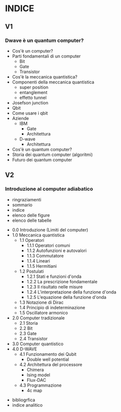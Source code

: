 # INDICE

## V1
### Dwave è un quantum computer?
- Cos'è un computer?
- Parti fondamentali di un computer
	- Bit
	- Gate
	- Transistor
- Cos'è la meccanica quantistica?
- Componenti della meccanica quantistica
	- super position
	- entanglement
	- effetto tunnel
- Josefson junction
- Qbit
- Come usare i qbit
- Aziende
	- IBM
		- Gate
		- Architettura
	- D-wave
		- Architettura
- Cos'è un quantum computer?
- Storia dei quantum computer (algoritmi)
- Futuro dei quantum computer

## V2
### Introduzione al computer adiabatico
* ringraziamenti
* sommario
* indice
* elenco delle figure
* elenco delle tabelle
- 0.0 Introduzione (Limiti del computer)
- 1.0 Meccanica quantistica
	- 1.1 Operatori
		- 1.1.1 Operatori comuni
		- 1.1.2 Autofunzioni e autovalori
		- 1.1.3 Commutatore
		- 1.1.4 Lineari
		- 1.1.5 Hermitiani
	- 1.2 Postulati
		- 1.2.1 Stati e funzioni d'onda
		- 1.2.2 La prescrizione fondamentale
		- 1.2.3 Il risultato nelle misure
		- 1.2.4 L'interpretazione della funzione d'onda
		- 1.2.5 L'equazione della funzione d'onda
	- 1.3 Notazione di Dirac
	- 1.4 Principio di indeterminazione
	- 1.5 Oscillatore armonico
- 2.0 Computer tradizionale
	- 2.1 Storia
	- 2.2 Bit
	- 2.3 Gate
	- 2.4 Transistor
- 3.0 Computer quantistico
- 4.0 D-WAVE
	- 4.1 Funzionamento dei Qubit
		- Double well potential
	- 4.2 Architettura del processore
		- Chimera
		- Ising model
		- Flux-DAC
	- 4.3 Programmazione
		- 4c map
* bibliogrfica
* indice analitico
